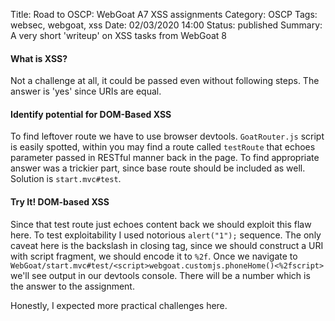 Title: Road to OSCP: WebGoat A7 XSS assignments
Category: OSCP
Tags: websec, webgoat, xss
Date: 02/03/2020 14:00
Status: published
Summary: A very short 'writeup' on XSS tasks from WebGoat 8

#### What is XSS?
Not a challenge at all, it could be passed even without following steps. The answer is 'yes' since URIs are equal. 

#### Identify potential for DOM-Based XSS
To find leftover route we have to use browser devtools. `GoatRouter.js` script is easily spotted, within you may find a route called `testRoute` that echoes parameter passed in RESTful manner back in the page. To find appropriate answer was a trickier part, since base route should be included as well. Solution is `start.mvc#test`.

#### Try It! DOM-based XSS
Since that test route just echoes content back we should exploit this flaw here. To test exploitability I used notorious `alert("1");` sequence. The only caveat here is the backslash in closing tag, since we should construct a URI with script fragment, we should encode it to `%2f`. Once we navigate to `WebGoat/start.mvc#test/<script>webgoat.customjs.phoneHome()<%2fscript>` we'll see output in our devtools console. There will be a number which is the answer to the assignment.  

Honestly, I expected more practical challenges here.
